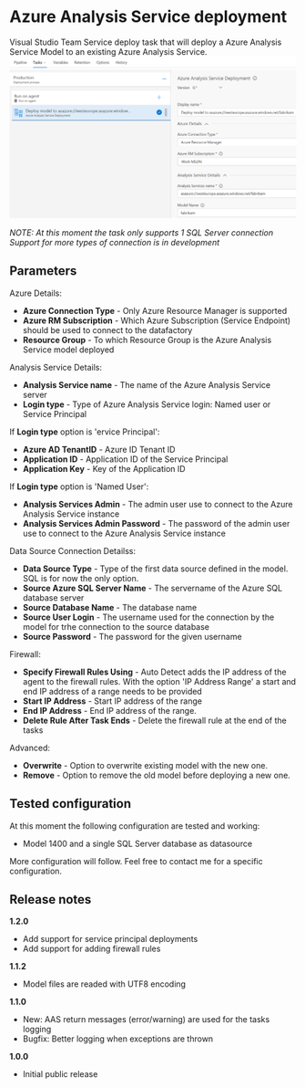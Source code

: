 # Azure Analysis Service deployment

Visual Studio Team Service deploy task that will deploy a Azure Analysis Service Model to an existing Azure Analysis Service. 
![](../images/screenshot-2.png)

*NOTE: At this moment the task only supports 1 SQL Server connection*
*Support for more types of connection is in development*

## Parameters

Azure Details:
- **Azure Connection Type** - Only Azure Resource Manager is supported
- **Azure RM Subscription** - Which Azure Subscription (Service Endpoint) should be used to connect to the datafactory
- **Resource Group** - To which Resource Group is the Azure Analysis Service model deployed

Analysis Service Details:
- **Analysis Service name** - The name of the Azure Analysis Service server
- **Login type** - Type of Azure Analysis Service login: Named user or Service Principal

If **Login type** option is 'ervice Principal':
- **Azure AD TenantID** - Azure ID Tenant ID
- **Application ID** - Application ID of the Service Principal
- **Application Key** - Key of the Application ID

If **Login type** option is 'Named User': 
- **Analysis Services Admin** - The admin user use to connect to the Azure Analysis Service instance
- **Analysis Services Admin Password** - The password of the admin user use to connect to the Azure Analysis Service instance

Data Source Connection Detailss:
- **Data Source Type** - Type of the first data source defined in the model. SQL is for now the only option.
- **Source Azure SQL Server Name** - The servername of the Azure SQL database server
- **Source Database Name** - The database name
- **Source User Login** - The username used for the connection by the model for trhe connection to the source database
- **Source Password** - The password for the given username

Firewall:
- **Specify Firewall Rules Using** - Auto Detect adds the IP address of the agent to the firewall rules. With the option 'IP Address Range' a start and end IP address of a range needs to be provided
- **Start IP Address** - Start IP address of the range
- **End IP Address** - End IP address of the range.
- **Delete Rule After Task Ends** - Delete the firewall rule at the end of the tasks 

Advanced:
- **Overwrite** - Option to overwrite existing model with the new one.
- **Remove** - Option to remove the old model before deploying a new one.

## Tested configuration

At this moment the following configuration are tested and working:
- Model 1400 and a single SQL Server database as datasource

More configuration will follow. Feel free to contact me for a specific configuration.

## Release notes

**1.2.0**
- Add support for service principal deployments
- Add support for adding firewall rules

**1.1.2**
- Model files are readed with UTF8 encoding

**1.1.0**
- New: AAS return messages (error/warning) are used for the tasks logging
- Bugfix: Better logging when exceptions are thrown

**1.0.0**
- Initial public release